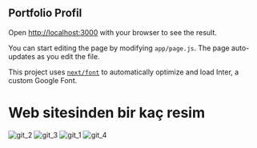 ## Portfolio Profil


Open [http://localhost:3000](http://localhost:3000) with your browser to see the result.

You can start editing the page by modifying `app/page.js`. The page auto-updates as you edit the file.

This project uses [`next/font`](https://nextjs.org/docs/basic-features/font-optimization) to automatically optimize and load Inter, a custom Google Font.

# Web sitesinden bir kaç resim
![git_2](https://github.com/erkankolakan/portfolio/assets/126770706/c17d0cda-b358-493f-bc8a-b56a93751221)
![git_3](https://github.com/erkankolakan/portfolio/assets/126770706/8fb17f11-b0b8-46cf-a532-65477ddc07b5)
![git_1](https://github.com/erkankolakan/portfolio/assets/126770706/310c6ce0-8fe8-4adf-9bf7-9f95459501a8)
![git_4](https://github.com/erkankolakan/portfolio/assets/126770706/90bc2411-1890-4e2b-aed6-b33953736185)

